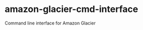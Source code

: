 amazon-glacier-cmd-interface
============================

Command line interface for Amazon Glacier